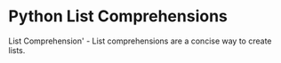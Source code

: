 # Python List Comprehensions

List Comprehension' - List comprehensions are a concise way to create lists.

